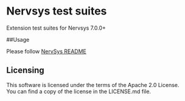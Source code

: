 # Nervsys test suites

Extension test suites for Nervsys 7.0.0+

##Usage

Please follow [NervSys README](https://github.com/NervSys/NervSys/blob/master/README.md)

## Licensing

This software is licensed under the terms of the Apache 2.0 License.  
You can find a copy of the license in the LICENSE.md file.